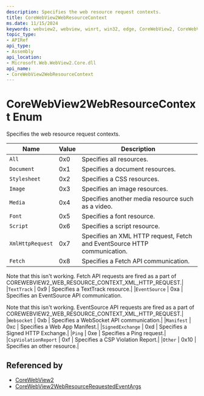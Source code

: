 ```yaml
---
description: Specifies the web resource request contexts.
title: CoreWebView2WebResourceContext
ms.date: 11/15/2024
keywords: webview2, webview, winrt, win32, edge, CoreWebView2, CoreWebView2Controller, browser control, edge html, CoreWebView2WebResourceContext
topic_type:
- APIRef
api_type:
- Assembly
api_location:
- Microsoft.Web.WebView2.Core.dll
api_name:
- CoreWebView2WebResourceContext
---
```


# CoreWebView2WebResourceContext Enum

Specifies the web resource request contexts.

| Name |  Value | Description |
|--|--|--|
|`All` | 0x0  |  Specifies all resources.|
|`Document` | 0x1  |  Specifies a document resources.|
|`Stylesheet` | 0x2  |  Specifies a CSS resources.|
|`Image` | 0x3  |  Specifies an image resources.|
|`Media` | 0x4  |  Specifies another media resource such as a video.|
|`Font` | 0x5  |  Specifies a font resource.|
|`Script` | 0x6  |  Specifies a script resource.|
|`XmlHttpRequest` | 0x7  |  Specifies an XML HTTP request, Fetch and EventSource HTTP communication.|
|`Fetch` | 0x8  |  Specifies a Fetch API communication.

Note that this isn't working. Fetch API requests are fired as a part
of COREWEBVIEW2_WEB_RESOURCE_CONTEXT_XML_HTTP_REQUEST.|
|`TextTrack` | 0x9  |  Specifies a TextTrack resource.|
|`EventSource` | 0xa  |  Specifies an EventSource API communication.

Note that this isn't working. EventSource API requests are fired as a part
of COREWEBVIEW2_WEB_RESOURCE_CONTEXT_XML_HTTP_REQUEST.|
|`Websocket` | 0xb  |  Specifies a WebSocket API communication.|
|`Manifest` | 0xc  |  Specifies a Web App Manifest.|
|`SignedExchange` | 0xd  |  Specifies a Signed HTTP Exchange.|
|`Ping` | 0xe  |  Specifies a Ping request.|
|`CspViolationReport` | 0xf  |  Specifies a CSP Violation Report.|
|`Other` | 0x10  |  Specifies an other resource.|


## Referenced by

- [CoreWebView2](corewebview2.md)
- [CoreWebView2WebResourceRequestedEventArgs](corewebview2webresourcerequestedeventargs.md)
